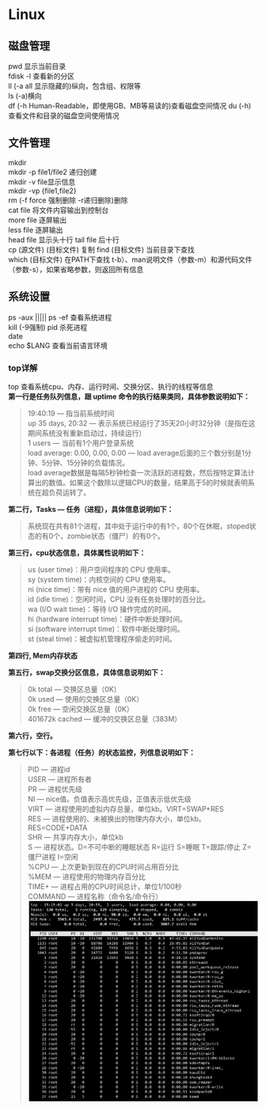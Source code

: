 #  Linux  
##  磁盘管理  
pwd  显示当前目录  
fdisk -l  查看新的分区  
ll  (-a all 显示隐藏的)纵向，包含组、权限等  
ls  (-a)横向  
df  (-h Human-Readable，即使用GB、MB等易读的)查看磁盘空间情况
du  (-h)查看文件和目录的磁盘空间使用情况  
##  文件管理
mkdir  
mkdir -p file1/file2  递归创建  
mkdir -v file显示信息  
mkdir -vp {file1,file2}  
rm (-f force 强制删除 -r递归删除)删除  
cat file  将文件内容输出到控制台  
more file  逐屏输出  
less file  逐屏输出  
head file  显示头十行
tail file  后十行  
cp (源文件)  (目标文件)  复制 
find (目标文件)  当前目录下查找  
which (目标文件)  在PATH下查找  t-b）、man说明文件（参数-m）和源代码文件（参数-s），如果省略参数，则返回所有信息  
##  系统设置  
ps -aux  |||||  ps -ef  查看系统进程  
kill (-9强制) pid  杀死进程  
date  
echo $LANG  查看当前语言环境  
###  top详解  
top  查看系统cpu、内存、运行时间、交换分区、执行的线程等信息  
**第一行是任务队列信息，跟 uptime 命令的执行结果类同，具体参数说明如下：**  
> 19:40:19 — 指当前系统时间  
> up 35 days, 20:32 — 表示系统已经运行了35天20小时32分钟（是指在这期间系统没有重新启动过，持续运行）  
> 1 users — 当前有1个用户登录系统  
> load average: 0.00, 0.00, 0.00 — load average后面的三个数分别是1分钟、5分钟、15分钟的负载情况。  
> load average数据是每隔5秒钟检查一次活跃的进程数，然后按特定算法计算出的数值。如果这个数除以逻辑CPU的数量，结果高于5的时候就表明系统在超负荷运转了。  

**第二行，Tasks — 任务（进程），具体信息说明如下：**  
> 系统现在共有81个进程，其中处于运行中的有1个，80个在休眠，stoped状态的有0个，zombie状态（僵尸）的有0个。  

**第三行，cpu状态信息，具体属性说明如下：**  
> us (user time)：用户空间程序的 CPU 使用率。  
> sy (system time)：内核空间的 CPU 使用率。  
> ni (nice time)：带有 nice 值的用户进程的 CPU 使用率。  
> id (idle time)：空闲时间，CPU 没有任务处理时的百分比。  
> wa (I/O wait time)：等待 I/O 操作完成的时间。  
> hi (hardware interrupt time)：硬件中断处理时间。  
> si (software interrupt time)：软件中断处理时间。  
> st (steal time)：被虚拟机管理程序偷走的时间。  

**第四行, Mem内存状态**  

**第五行，swap交换分区信息，具体信息说明如下：**  
> 0k total — 交换区总量（0K）  
> 0k used — 使用的交换区总量（0K）  
> 0k free — 空闲交换区总量（0K）  
> 401672k cached — 缓冲的交换区总量（383M）   

**第六行，空行。**

**第七行以下：各进程（任务）的状态监控，列信息说明如下：**
> PID — 进程id  
> USER — 进程所有者  
> PR — 进程优先级  
> NI — nice值。负值表示高优先级，正值表示低优先级  
> VIRT — 进程使用的虚拟内存总量，单位kb。VIRT=SWAP+RES  
> RES — 进程使用的、未被换出的物理内存大小，单位kb。RES=CODE+DATA  
> SHR — 共享内存大小，单位kb  
> S — 进程状态。D=不可中断的睡眠状态 R=运行 S=睡眠 T=跟踪/停止 Z=僵尸进程  I=空闲    
> %CPU — 上次更新到现在的CPU时间占用百分比  
> %MEM — 进程使用的物理内存百分比  
> TIME+ — 进程占用的CPU时间总计，单位1/100秒  
> COMMAND — 进程名称（命令名/命令行）  
![](https://github.com/linyihan9/2024_trainning/blob/main/img/Linux/topDetail.jpg)  


